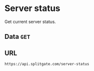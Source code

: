 # Server status
Get current server status.

## Data `GET`
 	
## URL

`https://api.splitgate.com/server-status`

